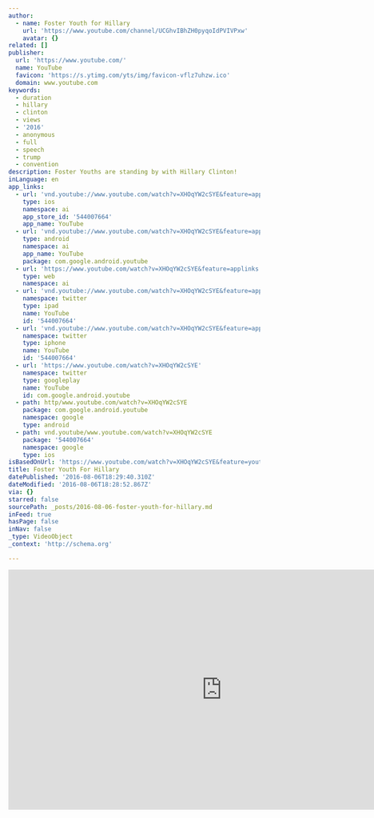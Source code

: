 ```yaml
---
author:
  - name: Foster Youth for Hillary
    url: 'https://www.youtube.com/channel/UCGhvIBhZH0pyqoIdPVIVPxw'
    avatar: {}
related: []
publisher:
  url: 'https://www.youtube.com/'
  name: YouTube
  favicon: 'https://s.ytimg.com/yts/img/favicon-vflz7uhzw.ico'
  domain: www.youtube.com
keywords:
  - duration
  - hillary
  - clinton
  - views
  - '2016'
  - anonymous
  - full
  - speech
  - trump
  - convention
description: Foster Youths are standing by with Hillary Clinton!
inLanguage: en
app_links:
  - url: 'vnd.youtube://www.youtube.com/watch?v=XHOqYW2cSYE&feature=applinks'
    type: ios
    namespace: ai
    app_store_id: '544007664'
    app_name: YouTube
  - url: 'vnd.youtube://www.youtube.com/watch?v=XHOqYW2cSYE&feature=applinks'
    type: android
    namespace: ai
    app_name: YouTube
    package: com.google.android.youtube
  - url: 'https://www.youtube.com/watch?v=XHOqYW2cSYE&feature=applinks'
    type: web
    namespace: ai
  - url: 'vnd.youtube://www.youtube.com/watch?v=XHOqYW2cSYE&feature=applinks'
    namespace: twitter
    type: ipad
    name: YouTube
    id: '544007664'
  - url: 'vnd.youtube://www.youtube.com/watch?v=XHOqYW2cSYE&feature=applinks'
    namespace: twitter
    type: iphone
    name: YouTube
    id: '544007664'
  - url: 'https://www.youtube.com/watch?v=XHOqYW2cSYE'
    namespace: twitter
    type: googleplay
    name: YouTube
    id: com.google.android.youtube
  - path: http/www.youtube.com/watch?v=XHOqYW2cSYE
    package: com.google.android.youtube
    namespace: google
    type: android
  - path: vnd.youtube/www.youtube.com/watch?v=XHOqYW2cSYE
    package: '544007664'
    namespace: google
    type: ios
isBasedOnUrl: 'https://www.youtube.com/watch?v=XHOqYW2cSYE&feature=youtu.be'
title: Foster Youth For Hillary
datePublished: '2016-08-06T18:29:40.310Z'
dateModified: '2016-08-06T18:28:52.867Z'
via: {}
starred: false
sourcePath: _posts/2016-08-06-foster-youth-for-hillary.md
inFeed: true
hasPage: false
inNav: false
_type: VideoObject
_context: 'http://schema.org'

---
```

<iframe src="https://cdn.embedly.com/widgets/media.html?src=https%3A%2F%2Fwww.youtube.com%2Fembed%2FXHOqYW2cSYE%3Ffeature%3Doembed&amp;url=http%3A%2F%2Fwww.youtube.com%2Fwatch%3Fv%3DXHOqYW2cSYE&amp;image=https%3A%2F%2Fi.ytimg.com%2Fvi%2FXHOqYW2cSYE%2Fhqdefault.jpg&amp;key=b7d04c9b404c499eba89ee7072e1c4f7&amp;type=text%2Fhtml&amp;schema=youtube" width="854" height="480" scrolling="no" frameborder="0" allowfullscreen="" style=""></iframe>